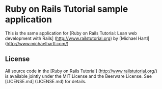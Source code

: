 # Ruby on Rails Tutorial sample application

This is the same application for [Ruby on Rails Tutorial: Lean web development with Rails] (http://www.railstutorial.org) 
by [Michael Hartl] (http://www.michaelhartl.com/)

## License

All source code in the [Ruby on Rails Tutorial] (http://www.railstutorial.org/) 
is available jointly under the MIT License and the Beerware License. See [LICENSE.md] (LICENSE.md) for details.

